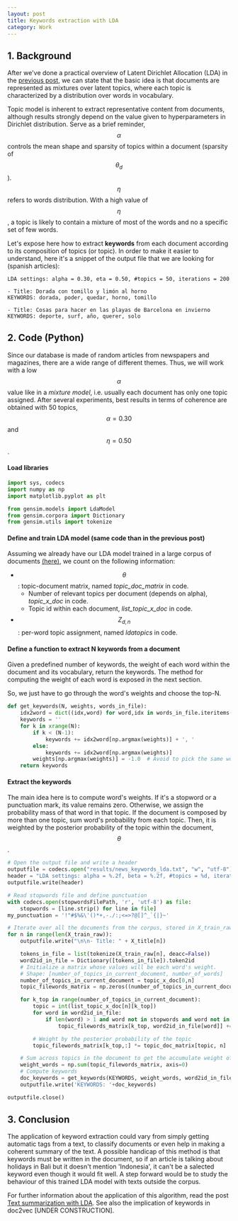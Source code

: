 ```yaml
---
layout: post
title: Keywords extraction with LDA
category: Work
---
```


## 1. Background 

After we've done a practical overview of Latent Dirichlet Allocation (LDA) in the [previous post](/blog/work/2017/12/04/topics-lda/), we can state that the basic idea is that documents are represented as mixtures over latent topics, where each topic is characterized by a distribution over words in vocabulary. 

Topic model is inherent to extract representative content from documents, although results strongly depend on the value given to hyperparameters in Dirichlet distribution. Serve as a brief reminder, $$\alpha$$ controls the mean shape and sparsity of topics within a document (sparsity of $$\theta_{d}$$). $$\eta$$ refers to words distribution. With a high value of $$\eta$$, a topic is likely to contain a mixture of most of the words and no a specific set of few words. 

Let's expose here how to extract **keywords** from each document according to its composition of topics (or topic). In order to make it easier to understand, here it's a snippet of the output file that we are looking for (spanish articles): 

```
LDA settings: alpha = 0.30, eta = 0.50, #topics = 50, iterations = 200

- Title: Dorada con tomillo y limón al horno 
KEYWORDS: dorada, poder, quedar, horno, tomillo

- Title: Cosas para hacer en las playas de Barcelona en invierno 
KEYWORDS: deporte, surf, año, querer, solo
```


## 2. Code (Python)

Since our database is made of random articles from newspapers and magazines, there are a wide range of different themes. Thus, we will work with a low $$\alpha$$ value like in a *mixture model*, i.e. usually each document has only one topic assigned. After several experiments, best results in terms of coherence are obtained with 50 topics, $$\alpha=0.30$$ and $$\eta=0.50$$. 


#### Load libraries 

```python
import sys, codecs
import numpy as np
import matplotlib.pyplot as plt

from gensim.models import LdaModel
from gensim.corpora import Dictionary
from gensim.utils import tokenize
```


#### Define and train LDA model (same code than in the previous post)

Assuming we already have our LDA model trained in a large corpus of documents [(here)](/blog/work/2017/12/04/topics-lda/), we count on the following information:

* $$\theta$$: topic-document matrix, named *topic_doc_matrix* in code. 
	* Number of relevant topics per document (depends on alpha), *topic_x_doc* in code. 
	* Topic id within each document, *list_topic_x_doc* in code.
* $$Z_{d,n}$$: per-word topic assignment, named *ldatopics* in code. 



#### Define a function to extract N keywords from a document

Given a predefined number of keywords, the weight of each word within the document and its vocabulary, return the keywords. The method for computing the weight of each word is exposed in the next section. 

So, we just have to go through the word's weights and choose the top-N. 

```python
def get_keywords(N, weights, words_in_file):
    idx2word = dict((idx,word) for word,idx in words_in_file.iteritems())
    keywords = ''
    for k in xrange(N):
        if k < (N-1):
            keywords += idx2word[np.argmax(weights)] + ', '
        else:
            keywords += idx2word[np.argmax(weights)]
        weights[np.argmax(weights)] = -1.0  # Avoid to pick the same word
    return keywords
```


#### Extract the keywords

The main idea here is to compute word's weights. If it's a stopword or a punctuation mark, its value remains zero. Otherwise, we assign the probability mass of that word in that topic. If the document is composed by more than one topic, sum word's probability from each topic. Then, it is weighted by the posterior probability of the topic within the document, $$\theta$$. 

```python
# Open the output file and write a header
outputfile = codecs.open("results/news_keywords_lda.txt", "w", "utf-8")
header = "LDA settings: alpha = %.2f, beta = %.2f, #topics = %d, iterations = %d" % (alpha, beta, k_topics, niter)
outputfile.write(header)

# Read stopwords file and define punctuation
with codecs.open(stopwordsFilePath, 'r', 'utf-8') as file:
	stopwords = [line.strip() for line in file]
my_punctuation = '!"#$%&\'()*+,-./:;<=>?@[]^_`{|}~'

# Iterate over all the documents from the corpus, stored in X_train_raw
for n in range(len(X_train_raw)):
    outputfile.write("\n\n- Title: " + X_title[n])

    tokens_in_file = list(tokenize(X_train_raw[n], deacc=False))
    word2id_in_file = Dictionary([tokens_in_file]).token2id
    # Initialize a matrix whose values will be each word's weight.
    # Shape: [number_of_topics_in_current_document, number_of_words]
    number_of_topics_in_current_document = topic_x_doc[0,n]
    topic_filewords_matrix = np.zeros((number_of_topics_in_current_document, len(word2id_in_file)), dtype=float)

    for k_top in range(number_of_topics_in_current_document):
        topic = int(list_topic_x_doc[n][k_top])
        for word in word2id_in_file:
            if len(word) > 1 and word not in stopwords and word not in my_punctuation and word in word2id_global:
                topic_filewords_matrix[k_top, word2id_in_file[word]] += topic_word_matrix[topic, word2id_global[word]]

        # Weight by the posterior probability of the topic
        topic_filewords_matrix[k_top,:] *= topic_doc_matrix[topic, n]

    # Sum across topics in the document to get the accumulate weight of each word
    weight_words = np.sum(topic_filewords_matrix, axis=0)
    # Compute keywords
    doc_keywords = get_keywords(KEYWORDS, weight_words, word2id_in_file)
    outputfile.write('KEYWORDS: '+doc_keywords)

outputfile.close()
```


## 3. Conclusion

The application of keyword extraction could vary from simply getting automatic tags from a text, to classify documents or even help in making a coherent summary of the text. A possible handicap of this method is that keywords must be written in the document, so if an article is talking about holidays in Bali but it doesn't mention 'Indonesia', it can't be a salected keyword even though it would fit well. A step forward would be to study the behaviour of this trained LDA model with texts outside the corpus.

<div class="message">
  For further information about the application of this algorithm, read the post <a href="/blog/work/2017/12/07/summary-lda/">Text summarization with LDA</a>. See also the implication of keywords in doc2vec [UNDER CONSTRUCTION].
</div>


